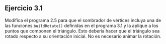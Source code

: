 ## Ejercicio 3.1

Modifica el programa 2.5 para que el sombrador de vértices incluya una de las funciones `buildRotate()` definidas en el programa 3.1 y la aplique a los puntos que componen el triángulo. Esto debería hacer que el triángulo sea rotado respecto a su orientación inicial. No es necesario animar la rotación.
